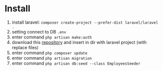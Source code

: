 # Install

1. install laravel: `composer create-project --prefer-dist laravel/laravel .`
2. setting connect to DB `.env`
3. enter command `php artisan make:auth`
4. download this [repository](https://github.com/almonax/test-work/archive/master.zip) and insert in dir with laravel project (with replace files)
5. enter command `php composer update`
6. enter command `php artisan migration`
7. enter command `php artisan db:seed --class EmployeesSeeder`

 
